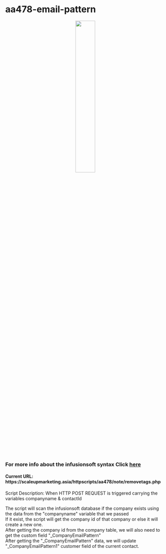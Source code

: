 # aa478-email-pattern
<p align="center">
<img src="https://gedlynk.com/wp-content/uploads/2015/11/Infusionsoft-Logo-EPS-vector-image-2.png" style="width:35%;"/>
</p>

<h3>For more info about the infusionsoft syntax Click <a href="https://developer.infusionsoft.com/docs/xml-rpc/#contact">here</a></h3>
<h4>Current URL: https://scaleupmarketing.asia/httpscripts/aa478/note/removetags.php</h4>
<p>Script Description: 
  When HTTP POST REQUEST is triggered 
  carrying the variables companyname & contactId
  
  The script will scan the infusionsoft database if the company exists using the data from the "companyname" variable that we passed   
  If it exist, the script will get the company id of that company or else it will create a new one.   
  After getting the company id from the company table, we will also need to get the custom field "_CompanyEmailPattern"   
  After getting the "_CompanyEmailPattern" data, we will update "_CompanyEmailPattern1" customer field of the current contact.
</p>
